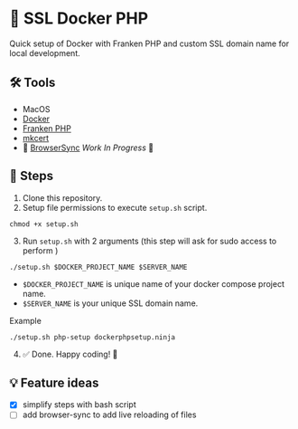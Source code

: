 # 🐳 SSL Docker PHP

Quick setup of Docker with Franken PHP and custom SSL domain name for local development.

## 🛠️ Tools

* MacOS
* [Docker](https://www.docker.com)
* [Franken PHP](https://github.com/dunglas/frankenphp)
* [mkcert](https://github.com/FiloSottile/mkcert)
* 🚧 [BrowserSync](https://browsersync.io) _Work In Progress_ 🚧

## 🐾 Steps

1. Clone this repository.
2. Setup file permissions to execute `setup.sh` script.

```
chmod +x setup.sh
```

3. Run `setup.sh` with 2 arguments (this step will ask for sudo access to perform )

```
./setup.sh $DOCKER_PROJECT_NAME $SERVER_NAME
```

- `$DOCKER_PROJECT_NAME` is unique name of your docker compose project name.
- `$SERVER_NAME` is your unique SSL domain name.

Example

```
./setup.sh php-setup dockerphpsetup.ninja
```

4. ✅ Done. Happy coding! 🥷

## 💡 Feature ideas

- [x] simplify steps with bash script
- [ ] add browser-sync to add live reloading of files

